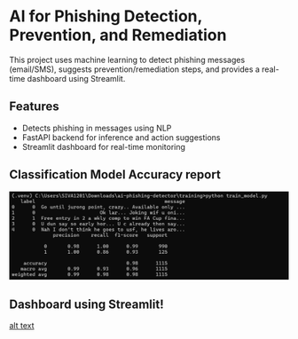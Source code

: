 # AI for Phishing Detection, Prevention, and Remediation

This project uses machine learning to detect phishing messages (email/SMS), suggests prevention/remediation steps, and provides a real-time dashboard using Streamlit.

## Features

- Detects phishing in messages using NLP
- FastAPI backend for inference and action suggestions
- Streamlit dashboard for real-time monitoring

## Classification Model Accuracy report

![alt text](image-1.png)

## Dashboard using Streamlit!

[alt text](image.png)
